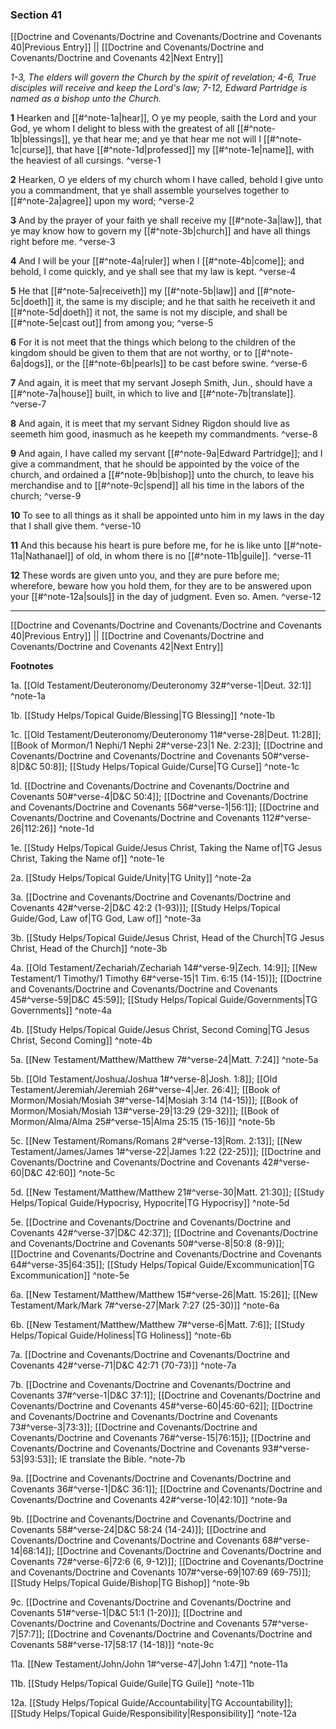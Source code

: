 ### Section 41

[[Doctrine and Covenants/Doctrine and Covenants/Doctrine and Covenants 40|Previous Entry]]  ||  [[Doctrine and Covenants/Doctrine and Covenants/Doctrine and Covenants 42|Next Entry]]

*1-3, The elders will govern the Church by the spirit of revelation; 4-6, True disciples will receive and keep the Lord's law; 7-12, Edward Partridge is named as a bishop unto the Church.*

**1**  Hearken and [[#^note-1a|hear]], O ye my people, saith the Lord and your God, ye whom I delight to bless with the greatest of all [[#^note-1b|blessings]], ye that hear me; and ye that hear me not will I [[#^note-1c|curse]], that have [[#^note-1d|professed]] my [[#^note-1e|name]], with the heaviest of all cursings. ^verse-1

**2**  Hearken, O ye elders of my church whom I have called, behold I give unto you a commandment, that ye shall assemble yourselves together to [[#^note-2a|agree]] upon my word; ^verse-2

**3**  And by the prayer of your faith ye shall receive my [[#^note-3a|law]], that ye may know how to govern my [[#^note-3b|church]] and have all things right before me. ^verse-3

**4**  And I will be your [[#^note-4a|ruler]] when I [[#^note-4b|come]]; and behold, I come quickly, and ye shall see that my law is kept. ^verse-4

**5**  He that [[#^note-5a|receiveth]] my [[#^note-5b|law]] and [[#^note-5c|doeth]] it, the same is my disciple; and he that saith he receiveth it and [[#^note-5d|doeth]] it not, the same is not my disciple, and shall be [[#^note-5e|cast out]] from among you; ^verse-5

**6**  For it is not meet that the things which belong to the children of the kingdom should be given to them that are not worthy, or to [[#^note-6a|dogs]], or the [[#^note-6b|pearls]] to be cast before swine. ^verse-6

**7**  And again, it is meet that my servant Joseph Smith, Jun., should have a [[#^note-7a|house]] built, in which to live and [[#^note-7b|translate]]. ^verse-7

**8**  And again, it is meet that my servant Sidney Rigdon should live as seemeth him good, inasmuch as he keepeth my commandments. ^verse-8

**9**  And again, I have called my servant [[#^note-9a|Edward Partridge]]; and I give a commandment, that he should be appointed by the voice of the church, and ordained a [[#^note-9b|bishop]] unto the church, to leave his merchandise and to [[#^note-9c|spend]] all his time in the labors of the church; ^verse-9

**10**  To see to all things as it shall be appointed unto him in my laws in the day that I shall give them. ^verse-10

**11**  And this because his heart is pure before me, for he is like unto [[#^note-11a|Nathanael]] of old, in whom there is no [[#^note-11b|guile]]. ^verse-11

**12**  These words are given unto you, and they are pure before me; wherefore, beware how you hold them, for they are to be answered upon your [[#^note-12a|souls]] in the day of judgment. Even so. Amen. ^verse-12


---
[[Doctrine and Covenants/Doctrine and Covenants/Doctrine and Covenants 40|Previous Entry]]  ||  [[Doctrine and Covenants/Doctrine and Covenants/Doctrine and Covenants 42|Next Entry]]


**Footnotes**


1a. [[Old Testament/Deuteronomy/Deuteronomy 32#^verse-1|Deut. 32:1]] ^note-1a

1b. [[Study Helps/Topical Guide/Blessing|TG Blessing]] ^note-1b

1c. [[Old Testament/Deuteronomy/Deuteronomy 11#^verse-28|Deut. 11:28]]; [[Book of Mormon/1 Nephi/1 Nephi 2#^verse-23|1 Ne. 2:23]]; [[Doctrine and Covenants/Doctrine and Covenants/Doctrine and Covenants 50#^verse-8|D&C 50:8]]; [[Study Helps/Topical Guide/Curse|TG Curse]] ^note-1c

1d. [[Doctrine and Covenants/Doctrine and Covenants/Doctrine and Covenants 50#^verse-4|D&C 50:4]]; [[Doctrine and Covenants/Doctrine and Covenants/Doctrine and Covenants 56#^verse-1|56:1]]; [[Doctrine and Covenants/Doctrine and Covenants/Doctrine and Covenants 112#^verse-26|112:26]] ^note-1d

1e. [[Study Helps/Topical Guide/Jesus Christ, Taking the Name of|TG Jesus Christ, Taking the Name of]] ^note-1e

2a. [[Study Helps/Topical Guide/Unity|TG Unity]] ^note-2a

3a. [[Doctrine and Covenants/Doctrine and Covenants/Doctrine and Covenants 42#^verse-2|D&C 42:2 (1-93)]]; [[Study Helps/Topical Guide/God, Law of|TG God, Law of]] ^note-3a

3b. [[Study Helps/Topical Guide/Jesus Christ, Head of the Church|TG Jesus Christ, Head of the Church]] ^note-3b

4a. [[Old Testament/Zechariah/Zechariah 14#^verse-9|Zech. 14:9]]; [[New Testament/1 Timothy/1 Timothy 6#^verse-15|1 Tim. 6:15 (14-15)]]; [[Doctrine and Covenants/Doctrine and Covenants/Doctrine and Covenants 45#^verse-59|D&C 45:59]]; [[Study Helps/Topical Guide/Governments|TG Governments]] ^note-4a

4b. [[Study Helps/Topical Guide/Jesus Christ, Second Coming|TG Jesus Christ, Second Coming]] ^note-4b

5a. [[New Testament/Matthew/Matthew 7#^verse-24|Matt. 7:24]] ^note-5a

5b. [[Old Testament/Joshua/Joshua 1#^verse-8|Josh. 1:8]]; [[Old Testament/Jeremiah/Jeremiah 26#^verse-4|Jer. 26:4]]; [[Book of Mormon/Mosiah/Mosiah 3#^verse-14|Mosiah 3:14 (14-15)]]; [[Book of Mormon/Mosiah/Mosiah 13#^verse-29|13:29 (29-32)]]; [[Book of Mormon/Alma/Alma 25#^verse-15|Alma 25:15 (15-16)]] ^note-5b

5c. [[New Testament/Romans/Romans 2#^verse-13|Rom. 2:13]]; [[New Testament/James/James 1#^verse-22|James 1:22 (22-25)]]; [[Doctrine and Covenants/Doctrine and Covenants/Doctrine and Covenants 42#^verse-60|D&C 42:60]] ^note-5c

5d. [[New Testament/Matthew/Matthew 21#^verse-30|Matt. 21:30]]; [[Study Helps/Topical Guide/Hypocrisy, Hypocrite|TG Hypocrisy]] ^note-5d

5e. [[Doctrine and Covenants/Doctrine and Covenants/Doctrine and Covenants 42#^verse-37|D&C 42:37]]; [[Doctrine and Covenants/Doctrine and Covenants/Doctrine and Covenants 50#^verse-8|50:8 (8-9)]]; [[Doctrine and Covenants/Doctrine and Covenants/Doctrine and Covenants 64#^verse-35|64:35]]; [[Study Helps/Topical Guide/Excommunication|TG Excommunication]] ^note-5e

6a. [[New Testament/Matthew/Matthew 15#^verse-26|Matt. 15:26]]; [[New Testament/Mark/Mark 7#^verse-27|Mark 7:27 (25-30)]] ^note-6a

6b. [[New Testament/Matthew/Matthew 7#^verse-6|Matt. 7:6]]; [[Study Helps/Topical Guide/Holiness|TG Holiness]] ^note-6b

7a. [[Doctrine and Covenants/Doctrine and Covenants/Doctrine and Covenants 42#^verse-71|D&C 42:71 (70-73)]] ^note-7a

7b. [[Doctrine and Covenants/Doctrine and Covenants/Doctrine and Covenants 37#^verse-1|D&C 37:1]]; [[Doctrine and Covenants/Doctrine and Covenants/Doctrine and Covenants 45#^verse-60|45:60-62]]; [[Doctrine and Covenants/Doctrine and Covenants/Doctrine and Covenants 73#^verse-3|73:3]]; [[Doctrine and Covenants/Doctrine and Covenants/Doctrine and Covenants 76#^verse-15|76:15]]; [[Doctrine and Covenants/Doctrine and Covenants/Doctrine and Covenants 93#^verse-53|93:53]]; IE translate the Bible.  ^note-7b

9a. [[Doctrine and Covenants/Doctrine and Covenants/Doctrine and Covenants 36#^verse-1|D&C 36:1]]; [[Doctrine and Covenants/Doctrine and Covenants/Doctrine and Covenants 42#^verse-10|42:10]] ^note-9a

9b. [[Doctrine and Covenants/Doctrine and Covenants/Doctrine and Covenants 58#^verse-24|D&C 58:24 (14-24)]]; [[Doctrine and Covenants/Doctrine and Covenants/Doctrine and Covenants 68#^verse-14|68:14]]; [[Doctrine and Covenants/Doctrine and Covenants/Doctrine and Covenants 72#^verse-6|72:6 (6, 9-12)]]; [[Doctrine and Covenants/Doctrine and Covenants/Doctrine and Covenants 107#^verse-69|107:69 (69-75)]]; [[Study Helps/Topical Guide/Bishop|TG Bishop]] ^note-9b

9c. [[Doctrine and Covenants/Doctrine and Covenants/Doctrine and Covenants 51#^verse-1|D&C 51:1 (1-20)]]; [[Doctrine and Covenants/Doctrine and Covenants/Doctrine and Covenants 57#^verse-7|57:7]]; [[Doctrine and Covenants/Doctrine and Covenants/Doctrine and Covenants 58#^verse-17|58:17 (14-18)]] ^note-9c

11a. [[New Testament/John/John 1#^verse-47|John 1:47]] ^note-11a

11b. [[Study Helps/Topical Guide/Guile|TG Guile]] ^note-11b

12a. [[Study Helps/Topical Guide/Accountability|TG Accountability]]; [[Study Helps/Topical Guide/Responsibility|Responsibility]] ^note-12a